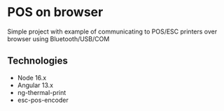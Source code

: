 # POS on browser
Simple project with example of communicating to POS/ESC printers over browser using Bluetooth/USB/COM

## Technologies
- Node 16.x
- Angular 13.x
- ng-thermal-print
- esc-pos-encoder

